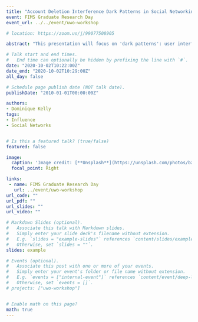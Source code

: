 ```yaml
---
title: "Account Deletion Interference Dark Patterns in Social Networking Sites"
event: FIMS Graduate Research Day
event_url: ../../event/uwo-workshop

# location: https://zoom.us/j/99077508905

abstract: "This presentation will focus on 'dark patterns': user interface design techniques that manipulate users into making choices that benefit online service providers. More specifically, I will describe the early work I have completed for a study exploring how social networking sites utilize dark patterns to deter users from deleting their accounts."

# Talk start and end times.
#   End time can optionally be hidden by prefixing the line with `#`.
date: "2020-10-02T10:22:00Z"
date_end: "2020-10-02T10:29:00Z"
all_day: false

# Schedule page publish date (NOT talk date).
publishDate: "2010-01-01T00:00:00Z"

authors:
- Dominique Kelly
tags: 
- Influence
- Social Networks


# Is this a featured talk? (true/false)
featured: false

image:
  caption: 'Image credit: [**Unsplash**](https://unsplash.com/photos/bzdhc5b3Bxs)'
  focal_point: Right

links:
 - name: FIMS Graduate Research Day
   url: ../event/uwo-workshop
url_code: ""
url_pdf: ""
url_slides: ""
url_video: ""

# Markdown Slides (optional).
#   Associate this talk with Markdown slides.
#   Simply enter your slide deck's filename without extension.
#   E.g. `slides = "example-slides"` references `content/slides/example-slides.md`.
#   Otherwise, set `slides = ""`.
slides: example

# Events (optional).
#   Associate this post with one or more of your events.
#   Simply enter your event's folder or file name without extension.
#   E.g. `events = ["internal-event"]` references `content/event/deep-learning/index.md`.
#   Otherwise, set `events = []`.
# projects: ["uwo-workshop"]


# Enable math on this page?
math: true
---
```

